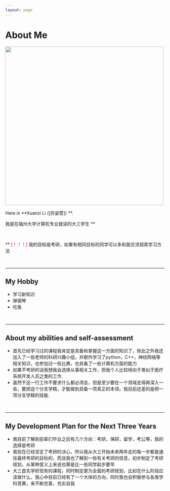 ```yaml
---
layout: page
---
```


# About Me

<img src="https://lzx200211.github.io/hanlin.jpg" class="floatpic" width="500" height="500">

Here is **Xuanzi Li ([厉姿萱]) **.

我是在福州大学计算机专业就读的大三学生 **

<br>

** <font color='red'>[！！！]</font> 我的目标是考研，如果有相同目标的同学可以多和我交流探索学习方法

<br>

---

## My Hobby

- 学习新知识
- 弹钢琴
- 吃鱼

<br>

---

## About my abilities and self-assessment

- 首先已经学习过的课程我肯定是具备和掌握这一方面的知识了，除此之外我还加入了一些老师的科研兴趣小组，并额外学习了python，C++，神经网络等相关知识，也参加过一些比赛，也具备了一些计算机方面的能力
- 如果不考研的话我想我会选择从事相关工作，但我个人比较倾向于类似于医疗系统开发人员之类的工作.
- 虽然干这一行工作不要求什么都必须会，但是至少要在一个领域走得再深入一些，要把这个分支学精，才能做到具备一项真正的本领。我目前还差的是把一项分支学精的技能.

<br>

---

## My Development Plan for the Next Three Years

 - 我目前了解到前辈们毕业之后有几个方向：考研，保研，留学，考公等，我的选择是考研
 - 我现在已经坚定了考研的决心，所以我从大三开始未来两年走的每一步都是通往最终考研的目标的，而且我也了解到一些有关考研的信息，初步制定了考研规划，从某种意义上来说也算是比一些同学起步要早
 - 大三首先学好现有的课程，同时制定更为全面的考研规划，比如在什么阶段应该做什么，我心中目前已经有了一个大体的方向，同时我也会积极参与各类学科竞赛，来不断完善，充实自我